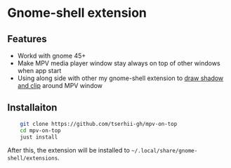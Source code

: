 # Gnome-shell extension

## Features
- Workd with gnome 45+
- Make MPV media player window stay always on top of other windows when app start
- Using along side with other my gnome-shell extension to [draw shadow and clip][1] around MPV window

## Installaiton
```bash
    git clone https://github.com/tserhii-gh/mpv-on-top
    cd mpv-on-top
    just install
```
After this, the extension will be installed to
`~/.local/share/gnome-shell/extensions`.

<!-- links -->
[1]: https://github.com/tserhii-gh/mpv-server-side-decorations
